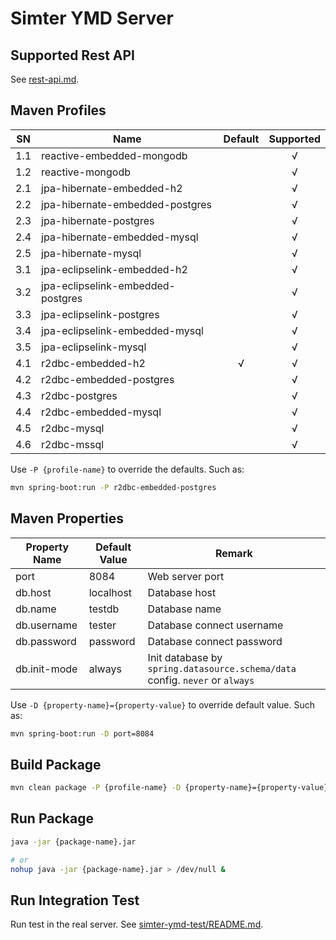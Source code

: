 #  Simter YMD Server

## Supported Rest API

See [rest-api.md](../docs/rest-api.md).

## Maven Profiles

| SN  | Name                              | Default | Supported |
|-----|-----------------------------------|:-------:|:---------:|
| 1.1 | reactive-embedded-mongodb         |         |     √     |
| 1.2 | reactive-mongodb                  |         |     √     |
| 2.1 | jpa-hibernate-embedded-h2         |         |     √     |
| 2.2 | jpa-hibernate-embedded-postgres   |         |     √     |
| 2.3 | jpa-hibernate-postgres            |         |     √     |
| 2.4 | jpa-hibernate-embedded-mysql      |         |     √     |
| 2.5 | jpa-hibernate-mysql               |         |     √     |
| 3.1 | jpa-eclipselink-embedded-h2       |         |     √     |
| 3.2 | jpa-eclipselink-embedded-postgres |         |     √     |
| 3.3 | jpa-eclipselink-postgres          |         |     √     |
| 3.4 | jpa-eclipselink-embedded-mysql    |         |     √     |
| 3.5 | jpa-eclipselink-mysql             |         |     √     |
| 4.1 | r2dbc-embedded-h2                 |    √    |     √     |
| 4.2 | r2dbc-embedded-postgres           |         |     √     |
| 4.3 | r2dbc-postgres                    |         |     √     |
| 4.4 | r2dbc-embedded-mysql              |         |     √     |
| 4.5 | r2dbc-mysql                       |         |     √     |
| 4.6 | r2dbc-mssql                       |         |     √     |

Use `-P {profile-name}` to override the defaults. Such as:

```bash
mvn spring-boot:run -P r2dbc-embedded-postgres
```

## Maven Properties

| Property Name | Default Value | Remark                                                                       |
|---------------|---------------|------------------------------------------------------------------------------|
| port          | 8084          | Web server port                                                              |
| db.host       | localhost     | Database host                                                                |
| db.name       | testdb        | Database name                                                                |
| db.username   | tester        | Database connect username                                                    |
| db.password   | password      | Database connect password                                                    |
| db.init-mode  | always        | Init database by `spring.datasource.schema/data` config. `never` or `always` |

Use `-D {property-name}={property-value}` to override default value. Such as:

```bash
mvn spring-boot:run -D port=8084
```

## Build Package

```bash
mvn clean package -P {profile-name} -D {property-name}={property-value}
```

## Run Package

```bash
java -jar {package-name}.jar

# or
nohup java -jar {package-name}.jar > /dev/null &
```

## Run Integration Test

Run test in the real server. See [simter-ymd-test/README.md](../simter-ymd-test/README.md).
